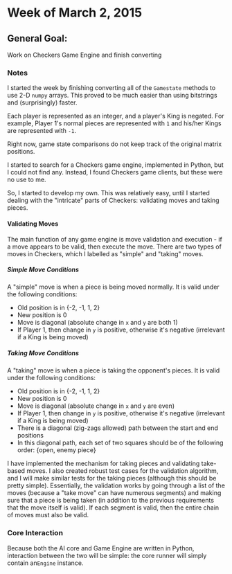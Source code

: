 # Week of March 2, 2015

## General Goal: 
Work on Checkers Game Engine and finish converting 

### Notes
I started the week by finishing converting all of the `Gamestate` methods to use 2-D `numpy` arrays.
This proved to be much easier than using bitstrings and (surprisingly) faster.

Each player is represented as an integer, and a player's King is negated.
For example, Player 1's normal pieces are represented with `1` and his/her Kings are represented with `-1`.

Right now, game state comparisons do not keep track of the original matrix positions.

I started to search for a Checkers game engine, implemented in Python, but I could not find any.
Instead, I found Checkers game clients, but these were no use to me.

So, I started to develop my own. This was relatively easy, until I started dealing with the "intricate" parts of Checkers: validating moves and taking pieces.

#### Validating Moves
The main function of any game engine is move validation and execution - if a move appears to be valid, then execute the move.
There are two types of moves in Checkers, which I labelled as "simple" and "taking" moves.

##### Simple Move Conditions
A "simple" move is when a piece is being moved normally. It is valid under the following conditions:

* Old position is in {-2, -1, 1, 2}
* New position is 0
* Move is diagonal (absolute change in `x` and `y` are both 1)
* If Player 1, then change in `y` is positive, otherwise it's negative (irrelevant if a King is being moved)

##### Taking Move Conditions
A "taking" move is when a piece is taking the opponent's pieces. It is valid under the following conditions:

* Old position is in {-2, -1, 1, 2}
* New position is 0
* Move is diagonal (absolute change in `x` and `y` are even)
* If Player 1, then change in `y` is positive, otherwise it's negative (irrelevant if a King is being moved)
* There is a diagonal (zig-zags allowed) path between the start and end positions
* In this diagonal path, each set of two squares should be of the following order: {open, enemy piece}

I have implemented the mechanism for taking pieces and validating take-based moves.
I also created robust test cases for the validation algorithm, and I will make similar tests for the taking pieces (although this should be pretty simple).
Essentially, the validation works by going through a list of the moves (because a "take move" can have numerous segments) and making sure that a piece is being taken (in addition to the previous requirements that the move itself is valid). If each segment is valid, then the entire chain of moves must also be valid.

### Core Interaction
Because both the AI core and Game Engine are written in Python, interaction between the two will be simple: the core runner will simply contain an`Engine` instance.
